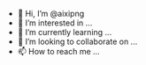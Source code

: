 - 👋 Hi, I’m @aixipng
- 👀 I’m interested in ...
- 🌱 I’m currently learning ...
- 💞️ I’m looking to collaborate on ...
- 📫 How to reach me ...

<!---
aixipng/aixipng is a ✨ special ✨ repository because its `README.md` (this file) appears on your GitHub profile.
You can click the Preview link to take a look at your changes.
--->

